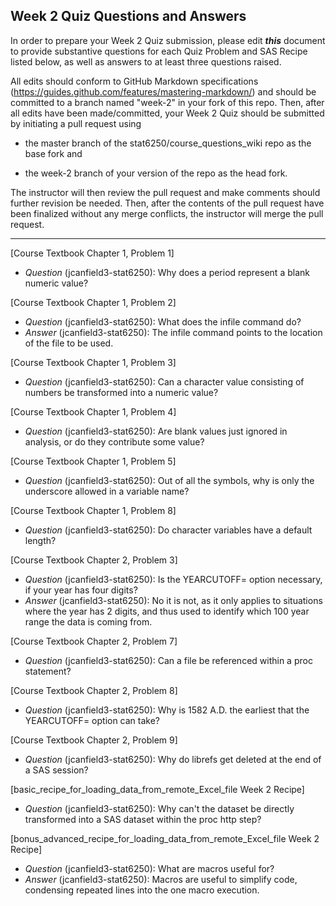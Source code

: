 
## Week 2 Quiz Questions and Answers

In order to prepare your Week 2 Quiz submission, please edit ***this*** document to provide substantive questions for each Quiz Problem and SAS Recipe listed below, as well as answers to at least three questions raised.

All edits should conform to GitHub Markdown specifications (https://guides.github.com/features/mastering-markdown/) and should be committed to a branch named "week-2" in your fork of this repo. Then, after all edits have been made/committed, your Week 2 Quiz should be submitted by initiating a pull request using

- the master branch of the stat6250/course_questions_wiki repo as the base fork and

- the week-2 branch of your version of the repo as the head fork.

The instructor will then review the pull request and make comments should further revision be needed. Then, after the contents of the pull request have been finalized without any merge conflicts, the instructor will merge the pull request.



********************************************************************************



[Course Textbook Chapter 1, Problem 1]
- *Question* (jcanfield3-stat6250): Why does a period represent a blank numeric value?


[Course Textbook Chapter 1, Problem 2]
- *Question* (jcanfield3-stat6250): What does the infile command do?
- *Answer* (jcanfield3-stat6250): The infile command points to the location of the file to be used.


[Course Textbook Chapter 1, Problem 3]
- *Question* (jcanfield3-stat6250): Can a character value consisting of numbers be transformed into a numeric value?


[Course Textbook Chapter 1, Problem 4]
- *Question* (jcanfield3-stat6250): Are blank values just ignored in analysis, or do they contribute some value?


[Course Textbook Chapter 1, Problem 5]
- *Question* (jcanfield3-stat6250): Out of all the symbols, why is only the underscore allowed in a variable name?


[Course Textbook Chapter 1, Problem 8]
- *Question* (jcanfield3-stat6250): Do character variables have a default length?


[Course Textbook Chapter 2, Problem 3]
- *Question* (jcanfield3-stat6250): Is the YEARCUTOFF= option necessary, if your year has four digits?
- *Answer* (jcanfield3-stat6250): No it is not, as it only applies to situations where the year has 2 digits, and thus used to identify which 100 year range the data is coming from.


[Course Textbook Chapter 2, Problem 7]
- *Question* (jcanfield3-stat6250): Can a file be referenced within a proc statement?


[Course Textbook Chapter 2, Problem 8]
- *Question* (jcanfield3-stat6250): Why is 1582 A.D. the earliest that the YEARCUTOFF= option can take?


[Course Textbook Chapter 2, Problem 9]
- *Question* (jcanfield3-stat6250): Why do librefs get deleted at the end of a SAS session? 


[basic_recipe_for_loading_data_from_remote_Excel_file Week 2 Recipe]
- *Question* (jcanfield3-stat6250): Why can't the dataset be directly transformed into a SAS dataset within the proc http step?


[bonus_advanced_recipe_for_loading_data_from_remote_Excel_file Week 2 Recipe]
- *Question* (jcanfield3-stat6250): What are macros useful for?
- *Answer* (jcanfield3-stat6250): Macros are useful to simplify code, condensing repeated lines into the one macro execution.

